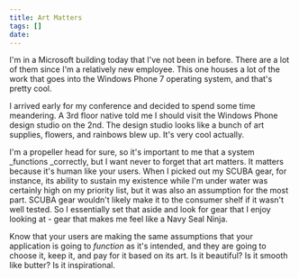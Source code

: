 ```yaml
---
title: Art Matters
tags: []
date: 
---
```


I'm in a Microsoft building today that I've not been in before. There are a lot of them since I'm a relatively new employee. This one houses a lot of the work that goes into the Windows Phone 7 operating system, and that's pretty cool.

I arrived early for my conference and decided to spend some time meandering. A 3rd floor native told me I should visit the Windows Phone design studio on the 2nd. The design studio looks like a bunch of art supplies, flowers, and rainbows blew up. It's very cool actually.

I'm a propeller head for sure, so it's important to me that a system _functions _correctly, but I want never to forget that art matters. It matters because it's human like your users. When I picked out my SCUBA gear, for instance, its ability to sustain my existence while I'm under water was certainly high on my priority list, but it was also an assumption for the most part. SCUBA gear wouldn't likely make it to the consumer shelf if it wasn't well tested. So I essentially set that aside and look for gear that I enjoy looking at - gear that makes me feel like a Navy Seal Ninja.

Know that your users are making the same assumptions that your application is going to _function_ as it's intended, and they are going to choose it, keep it, and pay for it based on its art. Is it beautiful? Is it smooth like butter? Is it inspirational.
